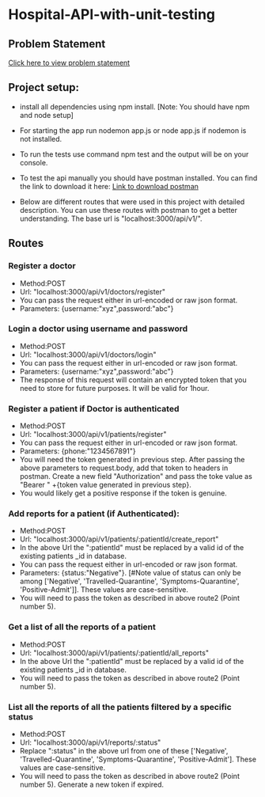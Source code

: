 # Hospital-API-with-unit-testing

## Problem Statement
[Click here to view problem statement](https://docs.google.com/document/d/1z3PhoPuouGzGQxp9kTms47ctYMeUq2xHwdJKWivj3wA/edit)


## Project setup:
  * install all dependencies using npm install. [Note: You should have npm and node setup]
  * For starting the app run nodemon app.js or node app.js if nodemon is not installed.
  * To run the tests use command npm test and the output will be on your console.
  * To test the api manually you should have postman installed. You can find the link to download it here:
  [Link to download postman](https://www.postman.com/)

* Below are different routes that were used in this project with detailed description. You can use these routes with 
 postman to get a better understanding. The base url is "localhost:3000/api/v1/". 

## Routes

### Register a doctor
  * Method:POST
  * Url: "localhost:3000/api/v1/doctors/register"
  * You can pass the request either in url-encoded or raw json format.
  * Parameters: {username:"xyz",password:"abc"}

### Login a doctor using username and password
  * Method:POST
  * Url: "localhost:3000/api/v1/doctors/login"
  * You can pass the request either in url-encoded or raw json format.
  * Parameters: {username:"xyz",password:"abc"}
  * The response of this request will contain an encrypted token that you need to store for future purposes. It will be valid for
  1hour.

### Register a patient if Doctor is authenticated
  * Method:POST
  * Url: "localhost:3000/api/v1/patients/register"
  * You can pass the request either in url-encoded or raw json format.
  * Parameters: {phone:"1234567891"}
  * You will need the token generated in previous step. After passing the above parameters to request.body, add that token to
  headers in postman. Create a new field "Authorization" and pass the toke value as "Bearer "
  +{token value generated in previous step}.
  * You would likely get a positive response if the token is genuine. 

### Add reports for a patient (if Authenticated): 
  * Method:POST
  * Url: "localhost:3000/api/v1/patients/:patientId/create_report"
  * In the above Url the ":patientId" must be replaced by a valid id of the existing patients _id in database.
  * You can pass the request either in url-encoded or raw json format.
  * Parameters: {status:"Negative"}. [#Note value of status can only be among ['Negative', 'Travelled-Quarantine', 
  'Symptoms-Quarantine', 'Positive-Admit']]. These values are case-sensitive.
  * You will need to pass the token as described in above route2 (Point number 5).

### Get a list of all the reports of a patient
  * Method:POST
  * Url: "localhost:3000/api/v1/patients/:patientId/all_reports"
  * In the above Url the ":patientId" must be replaced by a valid id of the existing patients _id in database.
  * You will need to pass the token as described in above route2 (Point number 5).

### List all the reports of all the patients filtered by a specific status
  * Method:POST
  * Url: "localhost:3000/api/v1/reports/:status"
  * Replace ":status" in the above url from one of these ['Negative', 'Travelled-Quarantine',   'Symptoms-Quarantine',
  'Positive-Admit']. These values are case-sensitive.
  * You will need to pass the token as described in above route2 (Point number 5). Generate a new token if expired.
